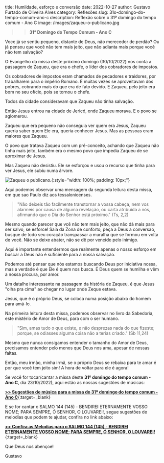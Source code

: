 title: Humildade, esforço e conversão 
date: 2022-10-27
author: Gustavo Furtado de Oliveira Alves
category: Reflexões
slug: 31o-domingo-do-tempo-comum-ano-c
description: Reflexão sobre o 31º domingo do tempo comum - Ano C
image: /images/zaqueu-o-publicano.jpg

>>**31° Domingo do Tempo Comum - Ano C**

Voce já se sentiu pequeno, distante de Deus, não merecedor de perdão? Ou já pensou que você não tem mais jeito, que não adianta mais porque você não tem salvação?

O Evangelho da missa deste próximo domingo (30/10/2022) nos conta a passagem de Zaqueu, que era o chefe, o líder dos cobradores de impostos.

Os cobradores de impostos eram chamados de pecadores e traidores, por trabalharem para o império Romano.
E muitas vezes se aproveitavam dos pobres, cobrando mais do que era de fato devido. E Zaqueu, pelo jeito era bom no seu ofício, pois se tornou o chefe.

Todos da cidade consideravam que Zaqueu não tinha salvação.

Então Jesus entrou na cidade de Jericó, onde Zaqueu morava. E o povo se aglomerou.

Zaqueu que era pequeno não conseguia ver quem era Jesus, Zaqueu queria saber quem Ele era, queria conhecer Jesus. Mas as pessoas eram maiores que Zaqueu.

O povo que tratava Zaqueu com um pré-conceito,  achando que Zaqueu não tinha mais jeito, também era o mesmo povo que impedia Zaqueu de se aproximar de Jesus.

Mas Zaqueu não desistiu. Ele se esforçou e usou o recurso que tinha para ver Jesus, ele subiu numa árvore.

![Zaqueu o publicano.](/images/zaqueu-o-publicano.jpg){:style="width: 100%; padding: 10px;"}

Aqui podemos observar uma mensagem da segunda leitura desta missa, em que sao Paulo diz aos tessalonicenses.

> "Não deixeis tão facilmente transtornar a vossa cabeça,
nem vos alarmeis por causa de alguma revelação,
ou carta atribuída a nós,
afirmando que o Dia do Senhor está próximo." (Ts, 2,2)

Mesmo quando parecer que vcê não tem mais jeito, que não dá mais para ser salvo, se esforce!  Saia da Zona de conforto, peça a Deus a conversao, busque de todo seu coração transpassar a muralha que se formou em volta de você. Não se deixe abater, não se dê por vencido pelo inimigo.

Aqui é importante entendermos que realmente apenas o nosso esforço em buscar a Deus não é suficiente para a nossa salvação.

Podemos até pensar que nós estamos buscando Deus por iniciativa nossa, mas a verdade é que Ele é quem nos busca.
É Deus quem se humilha e vêm a nossa procura, por amor.

Um datalhe interessante na passagem da história de Zaqueu, é que Jesus "olha pra cima" ao chegar no lugar onde Zeque estava.

Jesus, que é o próprio Deus, se coloca numa posição abaixo do homem para amá-lo.

Na primeira leitura desta missa, podemos observar no livro da Sabedoria,
este mistério de Amor de Deus, para com o ser humano.

> "Sim, amas tudo o que existe,
e não desprezas nada do que fizeste;
porque, se odiasses alguma coisa
não a terias criado." (Sb 11,24)

Mesmo que nunca consigamos entender o tamanho do Amor de Deus,
precisamos entender pelo menos que Deus nos ama, apesar de nossas faltas.

Então, meu irmão, minha irmã, se o próprio Deus se rebaixa para te amar
é por que você tem jeito sim! A hora de voltar para ele é agora!

Se você for tocar/cantar a missa deste **31º domingo do tempo comum - Ano C**, dia 23/10/2022),
aqui estão as nossas sugestões de músicas:

[**>> Sugestões de música para a missa do 31º domingo do tempo comum - Ano C**](https://musicasparamissa.com.br/sugestoes-para/31o-domingo-do-tempo-comum-ano-c/){:target=\_blank}

E se for cantar o SALMO 144 (145) - BENDIREI ETERNAMENTE VOSSO NOME; PARA SEMPRE, Ó SENHOR, O LOUVAREI!, segue sugestões de melodias que podem te ajudar, confira no link abaixo:

[**>> Confira as Melodias para o SALMO 144 (145) - BENDIREI ETERNAMENTE VOSSO NOME; PARA SEMPRE, Ó SENHOR, O LOUVAREI!**](https://musicasparamissa.com.br/musicas-de/salmo-31o-domingo-do-tempo-comum-ano-c/){:target=\_blank}

Que Deus nos abençoe!

Gustavo
